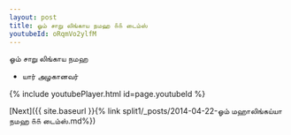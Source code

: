 ```yaml
---
layout: post
title: ஓம் சாறு லிங்காய நமஹ ௧௧ டைம்ஸ்
youtubeId: oRqmVo2ylfM
---
```

 
 
 ஓம் சாறு லிங்காய நமஹ  
 
 -  யார் அழகானவர் 
 
  
 
  
 
 
 
 
 
 


{% include youtubePlayer.html id=page.youtubeId %}
 
[Next]({{ site.baseurl }}{% link  split1/_posts/2014-04-22-ஓம் மஹாலிங்கய்யா நமஹ ௧௧ டைம்ஸ்.md%})
 
